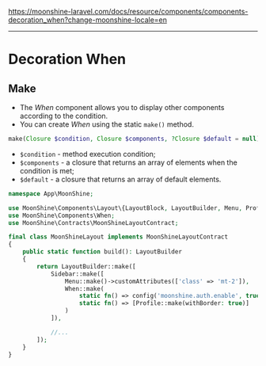 https://moonshine-laravel.com/docs/resource/components/components-decoration_when?change-moonshine-locale=en

------

# Decoration When

## Make

- The *When* component allows you to display other components according to the condition.
- You can create *When* using the static `make()` method.

```php
make(Closure $condition, Closure $components, ?Closure $default = null)
```

- `$condition` - method execution condition;
- `$components` - a closure that returns an array of elements when the condition is met;
- `$default` - a closure that returns an array of default elements.

```php
namespace App\MoonShine;

use MoonShine\Components\Layout\{LayoutBlock, LayoutBuilder, Menu, Profile, Sidebar};
use MoonShine\Components\When;
use MoonShine\Contracts\MoonShineLayoutContract;

final class MoonShineLayout implements MoonShineLayoutContract
{
    public static function build(): LayoutBuilder
    {
        return LayoutBuilder::make([
            Sidebar::make([
                Menu::make()->customAttributes(['class' => 'mt-2']),
                When::make(
                    static fn() => config('moonshine.auth.enable', true),
                    static fn() => [Profile::make(withBorder: true)]
                )
            ]),

            //...
        ]);
    }
}
```
